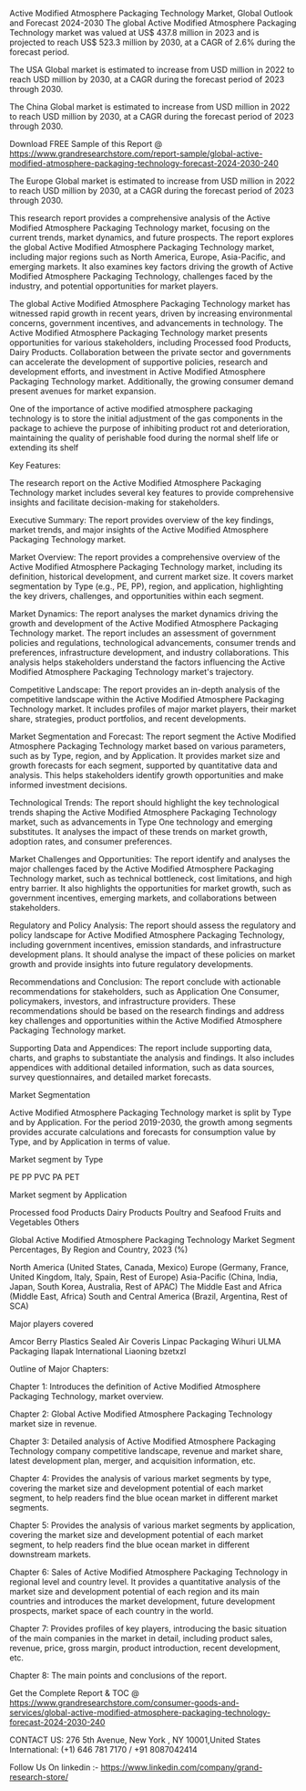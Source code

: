 Active Modified Atmosphere Packaging Technology Market, Global Outlook and Forecast 2024-2030
The global Active Modified Atmosphere Packaging Technology market was valued at US$ 437.8 million in 2023 and is projected to reach US$ 523.3 million by 2030, at a CAGR of 2.6% during the forecast period.

The USA Global market is estimated to increase from USD million in 2022 to reach USD million by 2030, at a CAGR during the forecast period of 2023 through 2030.

The China Global market is estimated to increase from USD million in 2022 to reach USD million by 2030, at a CAGR during the forecast period of 2023 through 2030.

Download FREE Sample of this Report @ https://www.grandresearchstore.com/report-sample/global-active-modified-atmosphere-packaging-technology-forecast-2024-2030-240

The Europe Global market is estimated to increase from USD million in 2022 to reach USD million by 2030, at a CAGR during the forecast period of 2023 through 2030.

This research report provides a comprehensive analysis of the Active Modified Atmosphere Packaging Technology market, focusing on the current trends, market dynamics, and future prospects. The report explores the global Active Modified Atmosphere Packaging Technology market, including major regions such as North America, Europe, Asia-Pacific, and emerging markets. It also examines key factors driving the growth of Active Modified Atmosphere Packaging Technology, challenges faced by the industry, and potential opportunities for market players.

The global Active Modified Atmosphere Packaging Technology market has witnessed rapid growth in recent years, driven by increasing environmental concerns, government incentives, and advancements in technology. The Active Modified Atmosphere Packaging Technology market presents opportunities for various stakeholders, including Processed food Products, Dairy Products. Collaboration between the private sector and governments can accelerate the development of supportive policies, research and development efforts, and investment in Active Modified Atmosphere Packaging Technology market. Additionally, the growing consumer demand present avenues for market expansion.

One of the importance of active modified atmosphere packaging technology is to store the initial adjustment of the gas components in the package to achieve the purpose of inhibiting product rot and deterioration, maintaining the quality of perishable food during the normal shelf life or extending its shelf

Key Features:

The research report on the Active Modified Atmosphere Packaging Technology market includes several key features to provide comprehensive insights and facilitate decision-making for stakeholders.

Executive Summary: The report provides overview of the key findings, market trends, and major insights of the Active Modified Atmosphere Packaging Technology market.

Market Overview: The report provides a comprehensive overview of the Active Modified Atmosphere Packaging Technology market, including its definition, historical development, and current market size. It covers market segmentation by Type (e.g., PE, PP), region, and application, highlighting the key drivers, challenges, and opportunities within each segment.

Market Dynamics: The report analyses the market dynamics driving the growth and development of the Active Modified Atmosphere Packaging Technology market. The report includes an assessment of government policies and regulations, technological advancements, consumer trends and preferences, infrastructure development, and industry collaborations. This analysis helps stakeholders understand the factors influencing the Active Modified Atmosphere Packaging Technology market's trajectory.

Competitive Landscape: The report provides an in-depth analysis of the competitive landscape within the Active Modified Atmosphere Packaging Technology market. It includes profiles of major market players, their market share, strategies, product portfolios, and recent developments.

Market Segmentation and Forecast: The report segment the Active Modified Atmosphere Packaging Technology market based on various parameters, such as by Type, region, and by Application. It provides market size and growth forecasts for each segment, supported by quantitative data and analysis. This helps stakeholders identify growth opportunities and make informed investment decisions.

Technological Trends: The report should highlight the key technological trends shaping the Active Modified Atmosphere Packaging Technology market, such as advancements in Type One technology and emerging substitutes. It analyses the impact of these trends on market growth, adoption rates, and consumer preferences.

Market Challenges and Opportunities: The report identify and analyses the major challenges faced by the Active Modified Atmosphere Packaging Technology market, such as technical bottleneck, cost limitations, and high entry barrier. It also highlights the opportunities for market growth, such as government incentives, emerging markets, and collaborations between stakeholders.

Regulatory and Policy Analysis: The report should assess the regulatory and policy landscape for Active Modified Atmosphere Packaging Technology, including government incentives, emission standards, and infrastructure development plans. It should analyse the impact of these policies on market growth and provide insights into future regulatory developments.

Recommendations and Conclusion: The report conclude with actionable recommendations for stakeholders, such as Application One Consumer, policymakers, investors, and infrastructure providers. These recommendations should be based on the research findings and address key challenges and opportunities within the Active Modified Atmosphere Packaging Technology market.

Supporting Data and Appendices: The report include supporting data, charts, and graphs to substantiate the analysis and findings. It also includes appendices with additional detailed information, such as data sources, survey questionnaires, and detailed market forecasts.

Market Segmentation

Active Modified Atmosphere Packaging Technology market is split by Type and by Application. For the period 2019-2030, the growth among segments provides accurate calculations and forecasts for consumption value by Type, and by Application in terms of value.

Market segment by Type

PE
PP
PVC
PA
PET

Market segment by Application

Processed food Products
Dairy Products
Poultry and Seafood
Fruits and Vegetables
Others

Global Active Modified Atmosphere Packaging Technology Market Segment Percentages, By Region and Country, 2023 (%)

North America (United States, Canada, Mexico)
Europe (Germany, France, United Kingdom, Italy, Spain, Rest of Europe)
Asia-Pacific (China, India, Japan, South Korea, Australia, Rest of APAC)
The Middle East and Africa (Middle East, Africa)
South and Central America (Brazil, Argentina, Rest of SCA)

Major players covered

Amcor
Berry Plastics
Sealed Air
Coveris
Linpac Packaging
Wihuri
ULMA Packaging
Ilapak International
Liaoning bzetxzl

Outline of Major Chapters:

Chapter 1: Introduces the definition of Active Modified Atmosphere Packaging Technology, market overview.

Chapter 2: Global Active Modified Atmosphere Packaging Technology market size in revenue.

Chapter 3: Detailed analysis of Active Modified Atmosphere Packaging Technology company competitive landscape, revenue and market share, latest development plan, merger, and acquisition information, etc.

Chapter 4: Provides the analysis of various market segments by type, covering the market size and development potential of each market segment, to help readers find the blue ocean market in different market segments.

Chapter 5: Provides the analysis of various market segments by application, covering the market size and development potential of each market segment, to help readers find the blue ocean market in different downstream markets.

Chapter 6: Sales of Active Modified Atmosphere Packaging Technology in regional level and country level. It provides a quantitative analysis of the market size and development potential of each region and its main countries and introduces the market development, future development prospects, market space of each country in the world.

Chapter 7: Provides profiles of key players, introducing the basic situation of the main companies in the market in detail, including product sales, revenue, price, gross margin, product introduction, recent development, etc.

Chapter 8: The main points and conclusions of the report.

Get the Complete Report & TOC @ https://www.grandresearchstore.com/consumer-goods-and-services/global-active-modified-atmosphere-packaging-technology-forecast-2024-2030-240

CONTACT US:
276 5th Avenue, New York , NY 10001,United States
International: (+1) 646 781 7170 / +91 8087042414

Follow Us On linkedin :- https://www.linkedin.com/company/grand-research-store/
